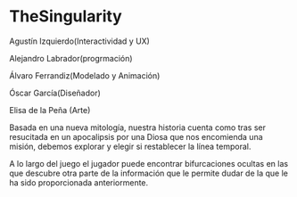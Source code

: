 # TheSingularity

Agustín Izquierdo(Interactividad y UX)

Alejandro Labrador(progrmación)

Álvaro Ferrandiz(Modelado y Animación)

Óscar García(Diseñador)

Elisa de la Peña (Arte)

Basada en una nueva mitología, nuestra historia cuenta como tras ser resucitada en un apocalipsis por una Diosa que nos encomienda una misión,
debemos explorar y elegir si restablecer la línea temporal.

A lo largo del juego el jugador puede encontrar bifurcaciones ocultas en las que descubre otra parte de la información que le permite dudar de la que le ha sido proporcionada anteriormente.
